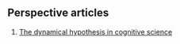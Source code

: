 ## Perspective articles

1. [The dynamical hypothesis in cognitive science](https://orca.cf.ac.uk/35162/1/Chater%201998.pdf)
